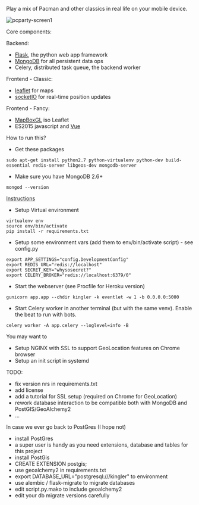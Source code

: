 Play a mix of Pacman and other classics in real life on your mobile device.

![pcparty-screen1](https://cloud.githubusercontent.com/assets/974800/23187523/6806561a-f88b-11e6-9453-6d1fc8f6c594.png)

Core components:

Backend:

 - [Flask](http://flask.pocoo.org/), the python web app framework
 - [MongoDB](https://www.mongodb.com/) for all persistent data ops
 - Celery, distributed task queue, the backend worker

Frontend - Classic:

 - [leaflet](http://leafletjs.com/) for maps
 - [socketIO](https://flask-socketio.readthedocs.io/en/latest/) for real-time position updates

Frontend - Fancy:

 - [MapBoxGL](https://www.mapbox.com/mapbox-gl-js/) iso Leaflet
 - ES2015 javascript and [Vue](https://vuejs.org/)


How to run this?

- Get these packages
```
sudo apt-get install python2.7 python-virtualenv python-dev build-essential redis-server libgeos-dev mongodb-server
```

- Make sure you have MongoDB 2.6+
```
mongod --version
```
  [Instructions](https://www.digitalocean.com/community/tutorials/how-to-install-mongodb-on-ubuntu-16-04)

- Setup Virtual environment
```
virtualenv env
source env/bin/activate
pip install -r requirements.txt
```

- Setup some environment vars (add them to env/bin/activate script) - see config.py
```
export APP_SETTINGS="config.DevelopmentConfig"
export REDIS_URL="redis://localhost"
export SECRET_KEY="whysosecret?"
export CELERY_BROKER="redis://localhost:6379/0"
```

- Start the webserver (see Procfile for Heroku version)
```
gunicorn app.app --chdir kingler -k eventlet -w 1 -b 0.0.0.0:5000
```

- Start Celery worker in another terminal (but with the same venv). Enable the beat to run with bots.
```
celery worker -A app.celery --loglevel=info -B
```

You may want to

- Setup NGINX with SSL to support GeoLocation features on Chrome browser
- Setup an init script in systemd

TODO:

- fix version nrs in requirements.txt
- add license
- add a tutorial for SSL setup (required on Chrome for GeoLocation)
- rework database interaction to be compatible both with MongoDB and PostGIS/GeoAlchemy2
- ...



In case we ever go back to PostGres (I hope not)

- install PostGres
 - a super user is handy as you need extensions, database and tables for this project
- install PostGis
 - CREATE EXTENSION postgis;
- use geoalchemy2 in requirements.txt
 - export DATABASE_URL="postgresql:///kingler" to environment
- use alembic / flask-migrate to migrate databases
 - edit script.py.mako to include geoalchemy2
 - edit your db migrate versions carefully
